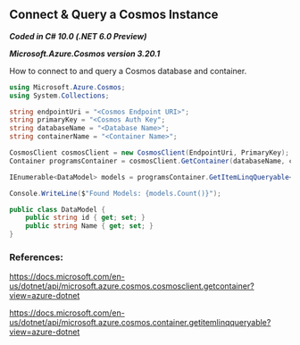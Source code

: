 ## Connect & Query a Cosmos Instance

__*Coded in C# 10.0 (.NET 6.0 Preview)*__

__*Microsoft.Azure.Cosmos version 3.20.1*__

How to connect to and query a Cosmos database and container.

```C#
using Microsoft.Azure.Cosmos;
using System.Collections;

string endpointUri = "<Cosmos Endpoint URI>";
string primaryKey = "<Cosmos Auth Key";
string databaseName = "<Database Name>";
string containerName = "<Container Name>";

CosmosClient cosmosClient = new CosmosClient(EndpointUri, PrimaryKey);
Container programsContainer = cosmosClient.GetContainer(databaseName, containerName);

IEnumerable<DataModel> models = programsContainer.GetItemLinqQueryable<DataModel>(true).Where(m => m.id == 1234);

Console.WriteLine($"Found Models: {models.Count()}");

public class DataModel {
    public string id { get; set; }
    public string Name { get; set; }
}
```

### References:

https://docs.microsoft.com/en-us/dotnet/api/microsoft.azure.cosmos.cosmosclient.getcontainer?view=azure-dotnet

https://docs.microsoft.com/en-us/dotnet/api/microsoft.azure.cosmos.container.getitemlinqqueryable?view=azure-dotnet
